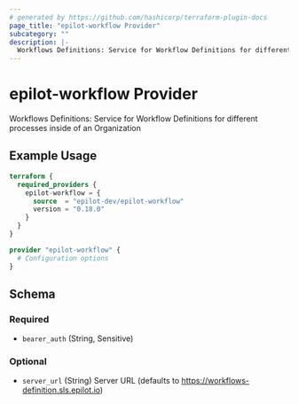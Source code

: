 ```yaml
---
# generated by https://github.com/hashicorp/terraform-plugin-docs
page_title: "epilot-workflow Provider"
subcategory: ""
description: |-
  Workflows Definitions: Service for Workflow Definitions for different processes inside of an Organization
---
```


# epilot-workflow Provider

Workflows Definitions: Service for Workflow Definitions for different processes inside of an Organization

## Example Usage

```terraform
terraform {
  required_providers {
    epilot-workflow = {
      source  = "epilot-dev/epilot-workflow"
      version = "0.18.0"
    }
  }
}

provider "epilot-workflow" {
  # Configuration options
}
```

<!-- schema generated by tfplugindocs -->
## Schema

### Required

- `bearer_auth` (String, Sensitive)

### Optional

- `server_url` (String) Server URL (defaults to https://workflows-definition.sls.epilot.io)
